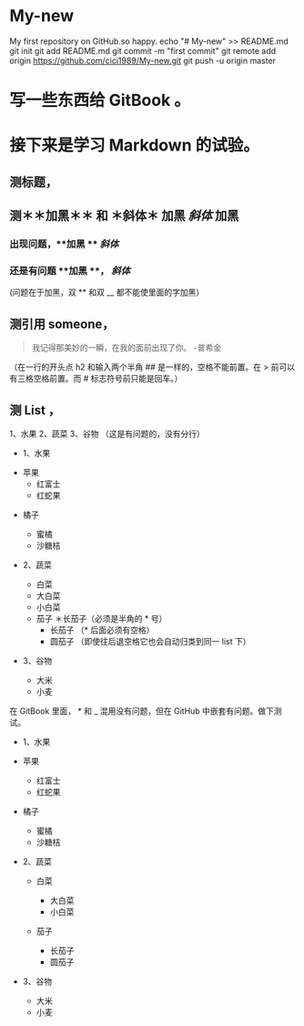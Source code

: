 # My-new
My first repository on GitHub.so happy.
echo "# My-new" >> README.md
git init
git add README.md
git commit -m "first commit"
git remote add origin https://github.com/cici1989/My-new.git
git push -u origin master

# 写一些东西给 GitBook 。
# 接下来是学习 Markdown 的试验。
## 测标题，
## 测＊＊加黑＊＊ 和 ＊斜体＊ __加黑__ _斜体_ 加黑
### 出现问题，**加黑 ** *斜体* 
### 还是有问题 **加黑 **， *斜体*
(问题在于加黑，双 ** 和双 __ 都不能使里面的字加黑）
## 测引用 someone，
  >我记得那美妙的一瞬，在我的面前出现了你。
  >-普希金

（在一行的开头点 h2 和输入两个半角 ## 是一样的，空格不能前置。在 > 前可以有三格空格前置。而 # 标志符号前只能是回车。）
## 测 List ，
  1、水果
  2、蔬菜
  3、谷物
（这是有问题的，没有分行）
* 1、水果

 - 苹果
   * 红富士
   * 红蛇果
 * 橘子
   * 蜜橘
   - 沙糖桔
* 2、蔬菜
  * 白菜
   - 大白菜
   - 小白菜
  * 茄子
    ＊长茄子（必须是半角的 * 号）
       * 长茄子  （* 后面必须有空格）
       * 圆茄子 （即使往后退空格它也会自动归类到同一 list 下）

* 3、谷物
  * 大米
  * 小麦
 
在 GitBook 里面， * 和 _ 混用没有问题，但在 GitHub 中嵌套有问题。做下测试。

* 1、水果

 * 苹果
    * 红富士
    * 红蛇果
 * 橘子
    * 蜜橘
    * 沙糖桔
* 2、蔬菜
  * 白菜
    * 大白菜
    * 小白菜
  * 茄子
   
       * 长茄子  
       * 圆茄子 

* 3、谷物
  * 大米
  * 小麦
